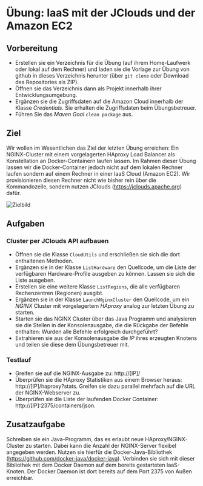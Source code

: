 # Übung: IaaS mit der JClouds und der Amazon EC2

## Vorbereitung
* Erstellen sie ein Verzeichnis für die Übung (auf ihrem Home-Laufwerk oder lokal auf dem Rechner) und laden sie die Vorlage zur Übung von github in dieses Verzeichnis herunter (über `git clone` oder Download des Repositories als ZIP).
* Öffnen sie das Verzeichnis dann als Projekt innerhalb ihrer Entwicklungsumgebung.
* Ergänzen sie die Zugriffsdaten auf die Amazon Cloud innerhalb der Klasse _Credentials_. Sie erhalten die Zugriffsdaten beim Übungsbetreuer.
* Führen Sie das *Maven Goal* `clean package` aus.

## Ziel
Wir wollen im Wesentlichen das Ziel der letzten Übung erreichen: Ein NGINX-Cluster mit einem vorgelagerten HAproxy Load Balancer als Konstellation an Docker-Containern laufen lassen. Im Rahmen dieser Übung lassen wir die Docker-Container jedoch nicht auf dem lokalen Rechner laufen sondern auf einem Rechner in einer IaaS Cloud (Amazon EC2). Wir provisionieren diesen Rechner nicht wie bisher rein über die Kommandozeile, sondern nutzen JClouds (https://jclouds.apache.org) dafür.

![Zielbild](ziel.png)

## Aufgaben

### Cluster per JClouds API aufbauen
* Öffnen sie die Klasse `CloudUtils` und erschließen sie sich die dort enthaltenen Methoden.
* Ergänzen sie in der Klasse `ListHardware` den Quellcode, um die Liste der verfügbaren Hardware-Profile ausgeben zu können. Lassen sie sich die Liste ausgeben.
* Erstellen sie eine weitere Klasse `ListRegions`, die alle verfügbaren Rechenzentren (Regionen) ausgibt.
* Ergänzen sie in der Klasse `LaunchNginxCluster` den Quellcode, um ein *NGINX* Cluster mit vorgelagertem *HAproxy* analog zur letzten Übung zu starten.
* Starten sie das NGINX Cluster über das Java Programm und analysieren sie die Stellen in der Konsolenausgabe, die die Rückgabe der Befehle enthalten: Wurden alle Befehle erfolgreich durchgeführt?
* Extrahieren sie aus der Konsolenausgabe die *IP* ihres erzeugten Knotens und teilen sie diese dem Übungsbetreuer mit.

### Testlauf
* Greifen sie auf die NGINX-Ausgabe zu: http://[IP]/
* Überprüfen sie die HAproxy Statistiken aus einem Browser heraus: http://[IP]/haproxy?stats. Greifen sie dazu parallel mehrfach auf die URL der NGINX-Webserver zu.
* Überprüfen sie die Liste der laufenden Docker Container: http://[IP]:2375/containers/json.

## Zusatzaufgabe
Schreiben sie ein Java-Programm, das es erlaubt neue HAproxy/NGINX-Cluster zu starten. Dabei kann die Anzahl der NGINX-Server flexibel angegeben werden. Nutzen sie hierfür die Docker-Java-Bibliothek (https://github.com/docker-java/docker-java). Verbinden sie sich mit dieser Bibliothek mit dem Docker Daemon auf dem bereits gestarteten IaaS-Knoten. Der Docker Daemon ist dort bereits auf dem Port 2375 von Außen erreichbar.
